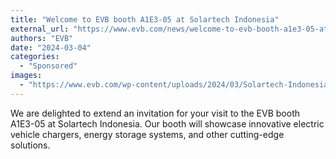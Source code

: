 ```yaml
---
title: "Welcome to EVB booth A1E3-05 at Solartech Indonesia"
external_url: "https://www.evb.com/news/welcome-to-evb-booth-a1e3-05-at-solartech-indonesia/"
authors: "EVB"
date: "2024-03-04"
categories:
  - "Sponsored"
images:
  - "https://www.evb.com/wp-content/uploads/2024/03/Solartech-Indonesia-news.jpg"
---
```


We are delighted to extend an invitation for your visit to the EVB booth A1E3-05 at Solartech Indonesia. Our booth will showcase innovative electric vehicle chargers, energy storage systems, and other cutting-edge solutions.